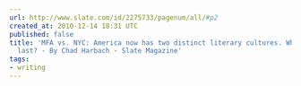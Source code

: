 ```yaml
---
url: http://www.slate.com/id/2275733/pagenum/all/#p2
created_at: 2010-12-14 18:31 UTC
published: false
title: 'MFA vs. NYC: America now has two distinct literary cultures. Which one will
  last? - By Chad Harbach - Slate Magazine'
tags:
- writing
---
```



